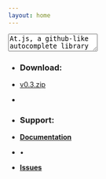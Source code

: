 ```yaml
---
layout: home
---
```


<div class="inputor">
  <textarea>At.js, a github-like autocomplete library :s</textarea>
</div>

* <h3 class="weak">Download:</h3>
* [v0.3.zip](https://github.com/ichord/At.js/archive/master.zip)
* &nbsp;&nbsp;&nbsp;

* <h3 class="weak">Support:</h3>
* **[Documentation]**
* •
* **[Issues]**


[documentation]: https://github.com/ichord/At.js/wiki "At.js - Wiki"
[issues]: https://github.com/ichord/At.js/issues "Github Issues"
